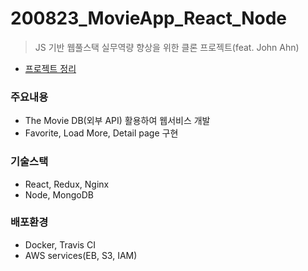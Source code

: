 # 200823_MovieApp_React_Node
> JS 기반 웹풀스택 실무역량 향상을 위한 클론 프로젝트(feat. John Ahn)
* [프로젝트 정리](https://www.notion.so/Movie-App-Project-a4ee1766d86f45888554e00969c1dcd3)

### 주요내용
* The Movie DB(외부 API) 활용하여 웹서비스 개발
* Favorite, Load More, Detail page 구현

### 기술스택
* React, Redux, Nginx
* Node, MongoDB
### 배포환경
* Docker, Travis CI
* AWS services(EB, S3, IAM)
